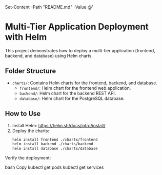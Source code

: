 Set-Content -Path "README.md" -Value @'
# Multi-Tier Application Deployment with Helm

This project demonstrates how to deploy a multi-tier application (frontend, backend, and database) using Helm charts.

## Folder Structure

- `charts/`: Contains Helm charts for the frontend, backend, and database.
  - `frontend/`: Helm chart for the frontend web application.
  - `backend/`: Helm chart for the backend REST API.
  - `database/`: Helm chart for the PostgreSQL database.

## How to Use

1. Install Helm: https://helm.sh/docs/intro/install/
2. Deploy the charts:
   ```bash
   helm install frontend ./charts/frontend
   helm install backend ./charts/backend
   helm install database ./charts/database
Verify the deployment:

bash
Copy
kubectl get pods
kubectl get services
